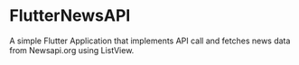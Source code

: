 # FlutterNewsAPI
A simple Flutter Application that implements API call and fetches news data from Newsapi.org using ListView.
